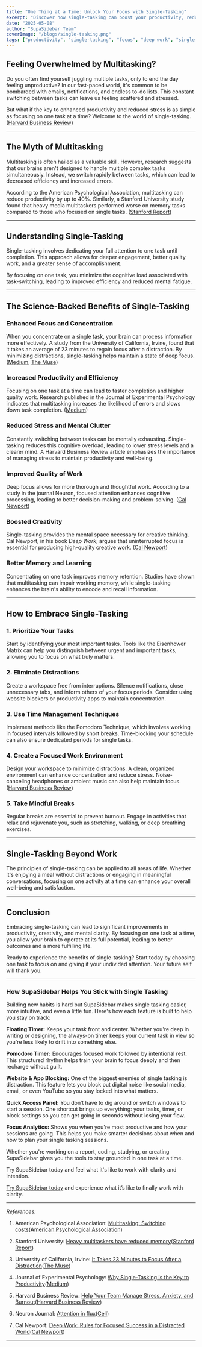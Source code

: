 ```yaml
---
title: "One Thing at a Time: Unlock Your Focus with Single-Tasking"
excerpt: "Discover how single-tasking can boost your productivity, reduce stress, and help you achieve more by focusing on one task at a time."
date: "2025-05-08"
author: "SupaSidebar Team"
coverImage: "/blogs/single-tasking.png"
tags: ["productivity", "single-tasking", "focus", "deep work", "single tasking"]
---
```


## Feeling Overwhelmed by Multitasking?

Do you often find yourself juggling multiple tasks, only to end the day feeling unproductive? In our fast-paced world, it's common to be bombarded with emails, notifications, and endless to-do lists. This constant switching between tasks can leave us feeling scattered and stressed.

But what if the key to enhanced productivity and reduced stress is as simple as focusing on one task at a time? Welcome to the world of single-tasking.([Harvard Business Review][1])

---

## The Myth of Multitasking

Multitasking is often hailed as a valuable skill. However, research suggests that our brains aren't designed to handle multiple complex tasks simultaneously. Instead, we switch rapidly between tasks, which can lead to decreased efficiency and increased errors.

According to the American Psychological Association, multitasking can reduce productivity by up to 40%.  Similarly, a Stanford University study found that heavy media multitaskers performed worse on memory tasks compared to those who focused on single tasks. ([Stanford Report][2])

---

## Understanding Single-Tasking

Single-tasking involves dedicating your full attention to one task until completion. This approach allows for deeper engagement, better quality work, and a greater sense of accomplishment.

By focusing on one task, you minimize the cognitive load associated with task-switching, leading to improved efficiency and reduced mental fatigue.

---

## The Science-Backed Benefits of Single-Tasking

### Enhanced Focus and Concentration

When you concentrate on a single task, your brain can process information more effectively. A study from the University of California, Irvine, found that it takes an average of 23 minutes to regain focus after a distraction.  By minimizing distractions, single-tasking helps maintain a state of deep focus.([Medium][3], [The Muse][4])

### Increased Productivity and Efficiency

Focusing on one task at a time can lead to faster completion and higher quality work. Research published in the Journal of Experimental Psychology indicates that multitasking increases the likelihood of errors and slows down task completion. ([Medium][5])

### Reduced Stress and Mental Clutter

Constantly switching between tasks can be mentally exhausting. Single-tasking reduces this cognitive overload, leading to lower stress levels and a clearer mind. A Harvard Business Review article emphasizes the importance of managing stress to maintain productivity and well-being.&#x20;

### Improved Quality of Work

Deep focus allows for more thorough and thoughtful work. According to a study in the journal Neuron, focused attention enhances cognitive processing, leading to better decision-making and problem-solving. ([Cal Newport][6])

### Boosted Creativity

Single-tasking provides the mental space necessary for creative thinking. Cal Newport, in his book *Deep Work*, argues that uninterrupted focus is essential for producing high-quality creative work. ([Cal Newport][7])

### Better Memory and Learning

Concentrating on one task improves memory retention. Studies have shown that multitasking can impair working memory, while single-tasking enhances the brain's ability to encode and recall information.&#x20;

---

## How to Embrace Single-Tasking

### 1. Prioritize Your Tasks

Start by identifying your most important tasks. Tools like the Eisenhower Matrix can help you distinguish between urgent and important tasks, allowing you to focus on what truly matters.

### 2. Eliminate Distractions

Create a workspace free from interruptions. Silence notifications, close unnecessary tabs, and inform others of your focus periods. Consider using website blockers or productivity apps to maintain concentration.

### 3. Use Time Management Techniques

Implement methods like the Pomodoro Technique, which involves working in focused intervals followed by short breaks. Time-blocking your schedule can also ensure dedicated periods for single tasks.

### 4. Create a Focused Work Environment

Design your workspace to minimize distractions. A clean, organized environment can enhance concentration and reduce stress. Noise-canceling headphones or ambient music can also help maintain focus.([Harvard Business Review][1])

### 5. Take Mindful Breaks

Regular breaks are essential to prevent burnout. Engage in activities that relax and rejuvenate you, such as stretching, walking, or deep breathing exercises.

---

## Single-Tasking Beyond Work

The principles of single-tasking can be applied to all areas of life. Whether it's enjoying a meal without distractions or engaging in meaningful conversations, focusing on one activity at a time can enhance your overall well-being and satisfaction.

---

## Conclusion

Embracing single-tasking can lead to significant improvements in productivity, creativity, and mental clarity. By focusing on one task at a time, you allow your brain to operate at its full potential, leading to better outcomes and a more fulfilling life.

Ready to experience the benefits of single-tasking? Start today by choosing one task to focus on and giving it your undivided attention. Your future self will thank you.

---

### How SupaSidebar Helps You Stick with Single Tasking

Building new habits is hard but SupaSidebar makes single tasking easier, more intuitive, and even a little fun. Here's how each feature is built to help you stay on track:

**Floating Timer:** Keeps your task front and center. Whether you're deep in writing or designing, the always-on timer keeps your current task in view so you're less likely to drift into something else.

**Pomodoro Timer:** Encourages focused work followed by intentional rest. This structured rhythm helps train your brain to focus deeply and then recharge without guilt.

**Website & App Blocking:** One of the biggest enemies of single tasking is distraction. This feature lets you block out digital noise like social media, email, or even YouTube so you stay locked into what matters.

**Quick Access Panel:** You don’t have to dig around or switch windows to start a session. One shortcut brings up everything: your tasks, timer, or block settings so you can get going in seconds without losing your flow.

**Focus Analytics:** Shows you when you're most productive and how your sessions are going. This helps you make smarter decisions about when and how to plan your single tasking sessions.

Whether you're working on a report, coding, studying, or creating SupaSidebar gives you the tools to stay grounded in one task at a time.

Try SupaSidebar today and feel what it's like to work with clarity and intention.

[Try SupaSidebar today](https://SupaSidebar.de) and experience what it’s like to finally work with clarity.

---

*References:*

1. American Psychological Association: [Multitasking: Switching costs](https://www.apa.org/topics/research/multitasking)([American Psychological Association][8])

2. Stanford University: [Heavy multitaskers have reduced memory](https://news.stanford.edu/stories/2018/10/decade-data-reveals-heavy-multitaskers-reduced-memory-psychologist-says)([Stanford Report][2])

3. University of California, Irvine: [It Takes 23 Minutes to Focus After a Distraction](https://www.themuse.com/advice/this-is-nuts-it-takes-nearly-30-minutes-to-refocus-after-you-get-distracted)([The Muse][4])

4. Journal of Experimental Psychology: [Why Single-Tasking is the Key to Productivity](https://medium.com/@alexgrangel/why-single-tasking-is-the-key-to-productivity-28862a465245)([Medium][5])

5. Harvard Business Review: [Help Your Team Manage Stress, Anxiety, and Burnout](https://hbr.org/2016/01/help-your-team-manage-stress-anxiety-and-burnout)([Harvard Business Review][9])

6. Neuron Journal: [Attention in flux](https://www.cell.com/neuron/fulltext/S0896-6273%2823%2900165-4)([Cell][10])

7. Cal Newport: [Deep Work: Rules for Focused Success in a Distracted World](https://calnewport.com/deep-work-rules-for-focused-success-in-a-distracted-world/)([Cal Newport][7])

---

[1]: https://hbr.org/2023/05/dont-let-your-anxiety-stress-out-your-team?utm_source=chatgpt.com "Don't Let Your Anxiety Stress Out Your Team"
[2]: https://news.stanford.edu/stories/2018/10/decade-data-reveals-heavy-multitaskers-reduced-memory-psychologist-says?utm_source=chatgpt.com "Heavy multitaskers have reduced memory - Stanford Report"
[3]: https://medium.com/%40we360ai/the-myth-of-multitasking-why-single-tasking-is-the-real-productivity-hack-aa3437eae61d?utm_source=chatgpt.com "The Myth of Multitasking — Why Single-Tasking Is the Real ..."
[4]: https://www.themuse.com/advice/this-is-nuts-it-takes-nearly-30-minutes-to-refocus-after-you-get-distracted?utm_source=chatgpt.com "It Takes 23 Minutes to Focus After a Distraction | The Muse"
[5]: https://medium.com/%40alexgrangel/why-single-tasking-is-the-key-to-productivity-28862a465245?utm_source=chatgpt.com "Why Single-Tasking is the Key to Productivity | by Alejandro G. Rangel"
[6]: https://calnewport.com/some-notes-on-deep-working/?utm_source=chatgpt.com "Some Notes on Deep Working - Cal Newport"
[7]: https://calnewport.com/deep-work-rules-for-focused-success-in-a-distracted-world/?utm_source=chatgpt.com "Deep Work: Rules for Focused Success in a Distracted World"
[8]: https://www.apa.org/topics/research/multitasking?utm_source=chatgpt.com "Multitasking: Switching costs - American Psychological Association"
[9]: https://hbr.org/2016/01/help-your-team-manage-stress-anxiety-and-burnout?utm_source=chatgpt.com "Help Your Team Manage Stress, Anxiety, and Burnout"
[10]: https://www.cell.com/neuron/fulltext/S0896-6273%2823%2900165-4?utm_source=chatgpt.com "Attention in flux: Neuron - Cell Press"
